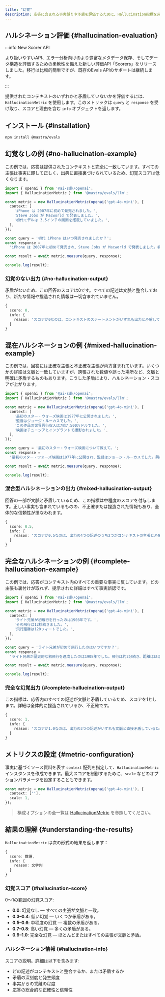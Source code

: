 ```yaml
---
title: "幻覚"
description: 応答に含まれる事実誤りや矛盾を評価するために、Hallucination指標を用いる例。
---
```


## ハルシネーション評価 \{#hallucination-evaluation\}

:::info New Scorer API

より扱いやすいAPI、エラー分析向けのより豊富なメタデータ保存、そしてデータ構造を評価するための柔軟性を備えた新しい評価API「Scorers」をリリースしました。移行は比較的簡単ですが、既存のEvals APIのサポートは継続します。

:::

提供されたコンテキストのいずれかと矛盾していないかを評価するには、`HallucinationMetric` を使用します。このメトリックは `query` と `response` を受け取り、スコアと理由を含む `info` オブジェクトを返します。

## インストール \{#installation\}

```bash copy
npm install @mastra/evals
```

## 幻覚なしの例 \{#no-hallucination-example\}

この例では、応答は提供されたコンテキストと完全に一致しています。すべての主張は事実に即して正しく、出典に直接裏づけられているため、幻覚スコアは低くなります。

```typescript filename="src/example-no-hallucination.ts" showLineNumbers copy
import { openai } from '@ai-sdk/openai';
import { HallucinationMetric } from '@mastra/evals/llm';

const metric = new HallucinationMetric(openai('gpt-4o-mini'), {
  context: [
    'iPhone は 2007年に初めて発売されました。',
    'Steve Jobs が Macworld で発表しました。',
    '初代モデルは 3.5インチの画面を搭載していました。',
  ],
});

const query = '初代 iPhone はいつ発売されましたか？';
const response =
  'iPhone は 2007年に初めて発売され、Steve Jobs が Macworld で発表しました。初代 iPhone は 3.5インチの画面を搭載していました。';

const result = await metric.measure(query, response);

console.log(result);
```

### 幻覚のない出力 \{#no-hallucination-output\}

矛盾がないため、この回答のスコアは0です。すべての記述は文脈と整合しており、新たな情報や捏造された情報は一切含まれていません。

```typescript
{
  score: 0,
  info: {
    reason: 'スコアが0なのは、コンテキストのステートメントがいずれも出力と矛盾していないためです。'
  }
}
```

## 混在ハルシネーションの例 \{#mixed-hallucination-example\}

この例では、回答には正確な主張と不正確な主張が両方含まれています。いくつかの詳細は文脈と一致していますが、誇張された数値や誤った場所など、文脈と明確に矛盾するものもあります。こうした矛盾により、ハルシネーション・スコアが上がります。

```typescript filename="src/example-mixed-hallucination.ts" showLineNumbers copy
import { openai } from '@ai-sdk/openai';
import { HallucinationMetric } from '@mastra/evals/llm';

const metric = new HallucinationMetric(openai('gpt-4o-mini'), {
  context: [
    '最初のスター・ウォーズ映画は1977年に公開されました。',
    '監督はジョージ・ルーカスでした。',
    'この作品の世界興行収入は7億7,500万ドルでした。',
    '映画はチュニジアとイングランドで撮影されました。',
  ],
});

const query = '最初のスター・ウォーズ映画について教えて。';
const response =
  '最初のスター・ウォーズ映画は1977年に公開され、監督はジョージ・ルーカスでした。興行収入は10億ドルを超え、撮影はすべてカリフォルニアで行われました。';

const result = await metric.measure(query, response);

console.log(result);
```

### 混合型ハルシネーションの出力 \{#mixed-hallucination-output\}

回答の一部が文脈と矛盾しているため、この指標は中程度のスコアを付与します。正しい事実も含まれているものの、不正確または捏造された情報もあり、全体的な信頼性が損なわれます。

```typescript
{
  score: 0.5,
  info: {
    reason: 'スコアが0.5なのは、出力の4つの記述のうち2つがコンテキストの主張と矛盾しており、正確な情報と不正確な情報が均衡していることを示しているためです。'
  }
}
```

## 完全なハルシネーションの例 \{#complete-hallucination-example\}

この例では、応答がコンテキスト内のすべての重要な事実に反しています。どの主張も裏付けが取れず、提示された詳細はすべて事実誤認です。

```typescript filename="src/example-complete-hallucination.ts" showLineNumbers copy
import { openai } from '@ai-sdk/openai';
import { HallucinationMetric } from '@mastra/evals/llm';

const metric = new HallucinationMetric(openai('gpt-4o-mini'), {
  context: [
    'ライト兄弟が初飛行を行ったのは1903年です。',
    'その飛行は12秒続きました。',
    '飛行距離は120フィートでした。',
  ],
});

const query = 'ライト兄弟が初めて飛行したのはいつですか？';
const response =
  'ライト兄弟が歴史的な初飛行を達成したのは1908年でした。飛行は約2分続き、距離はほぼ1マイルでした。';

const result = await metric.measure(query, response);

console.log(result);
```

### 完全な幻覚出力 \{#complete-hallucination-output\}

この指標は、応答内のすべての記述が文脈と矛盾しているため、スコアを1とします。詳細は全体的に捏造されているか、不正確です。

```typescript
{
  score: 1,
  info: {
    reason: 'スコアが1.0なのは、出力の3つの記述がいずれも文脈と直接矛盾しているためです。初飛行は1908年ではなく1903年、所要時間は約2分ではなく12秒、飛行距離はほぼ1マイルではなく120フィートです。'
  }
}
```

## メトリクスの設定 \{#metric-configuration\}

事実に基づくソース資料を表す `context` 配列を指定して、`HallucinationMetric` インスタンスを作成できます。最大スコアを制御するために、`scale` などのオプションパラメータを設定することもできます。

```typescript
const metric = new HallucinationMetric(openai('gpt-4o-mini'), {
  context: [''],
  scale: 1,
});
```

> 構成オプションの全一覧は [HallucinationMetric](/docs/reference/evals/hallucination) を参照してください。

## 結果の理解 \{#understanding-the-results\}

`HallucinationMetric` は次の形式の結果を返します：

```typescript
{
  score: 数値,
  info: {
    reason: 文字列
  }
}
```

### 幻覚スコア \{#hallucination-score\}

0〜1の範囲の幻覚スコア:

* **0.0**: 幻覚なし — すべての主張が文脈と一致。
* **0.3–0.4**: 低い幻覚 — いくつか矛盾がある。
* **0.5–0.6**: 中程度の幻覚 — 複数の矛盾がある。
* **0.7–0.8**: 高い幻覚 — 多くの矛盾がある。
* **0.9–1.0**: 完全な幻覚 — ほとんどまたはすべての主張が文脈と矛盾。

### ハルシネーション情報 \{#hallucination-info\}

スコアの説明。詳細は以下を含みます:

* どの記述がコンテキストと整合するか、または矛盾するか
* 矛盾の深刻度と発生頻度
* 事実からの乖離の程度
* 応答の総合的な正確性と信頼性

<GithubLink outdated={true} marginTop="mt-16" link="https://github.com/mastra-ai/mastra/blob/main/examples/basics/evals/hallucination" />